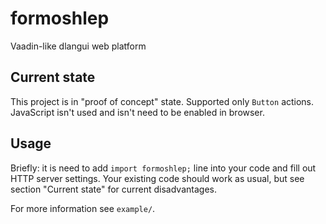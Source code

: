 # formoshlep
Vaadin-like dlangui web platform

## Current state
This project is in "proof of concept" state.
Supported only `Button` actions. JavaScript isn't used and isn't need to be enabled in browser.

## Usage
Briefly: it is need to add `import formoshlep;` line into your code and fill out HTTP server settings.
Your existing code should work as usual, but see section "Current state" for current disadvantages.

For more information see `example/`.
